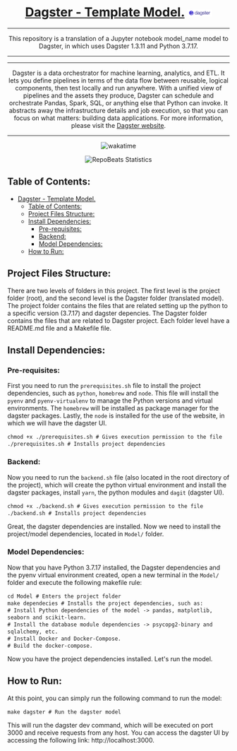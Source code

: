 <div align="center">
  
# [Dagster - Template Model.](https://github.com/BrenoFariasdaSilva/Dagster-Template) <img src="https://github.com/BrenoFariasdaSilva/Dagster-Template/blob/main/assets/Dagster.svg"  width="11%" height="11%">

</div>

<div align="center">
  
---
  
This repository is a translation of a Jupyter notebook model_name model to Dagster, in which uses Dagster 1.3.11 and Python 3.7.17.

---
  
</div>

<div align="center">
  
---
  
Dagster is a data orchestrator for machine learning, analytics, and ETL. It lets you define pipelines in terms of the data flow between reusable, logical components, then test locally and run anywhere. With a unified view of pipelines and the assets they produce, Dagster can schedule and orchestrate Pandas, Spark, SQL, or anything else that Python can invoke. It abstracts away the infrastructure details and job execution, so that you can focus on what matters: building data applications. For more information, please visit the [Dagster website](https://dagster.io/).

---
  
</div>

<p align="center">
  <img src="https://wakatime.com/badge/github/BrenoFariasdaSilva/Dagster-Template.svg" alt="wakatime" />
</p>

<div align="center">
  
![RepoBeats Statistics](https://repobeats.axiom.co/api/embed/a681afdffa4460fc93f814d6a0cd3349fb79634f.svg "Repobeats analytics image")

</div>

## Table of Contents:
- [Dagster - Template Model. ](#dagster---template-model-)
  - [Table of Contents:](#table-of-contents)
  - [Project Files Structure:](#project-files-structure)
  - [Install Dependencies:](#install-dependencies)
    - [Pre-requisites:](#pre-requisites)
    - [Backend:](#backend)
    - [Model Dependencies:](#model-dependencies)
  - [How to Run:](#how-to-run)



## Project Files Structure:
There are two levels of folders in this project. The first level is the project folder (root), and the second level is the Dagster folder (translated model). The project folder contains the files that are related setting up the python to a specific version (3.7.17) and dagster depencies. The Dagster folder contains the files that are related to Dagster project. Each folder level have a README.md file and a Makefile file.

## Install Dependencies:
### Pre-requisites:
First you need to run the `prerequisites.sh` file to install the project dependencies, such as `python`, `homebrew` and `node`. This file will install the `pyenv` and `pyenv-virtualenv` to manage the Python versions and virtual environments. The `homebrew` will be installed as package manager for the dagster packages. Lastly, the `node` is installed for the use of the website, in which we will have the dagster UI.

```shell
chmod +x ./prerequisites.sh # Gives execution permission to the file
./prerequisites.sh # Installs project dependencies
```

### Backend:
Now you need to run the `backend.sh` file (also located in the root directory of the project), which will create the python virtual environment and install the dagster packages, install `yarn`, the python modules and `dagit` (dagster UI).
```shell
chmod +x ./backend.sh # Gives execution permission to the file
./backend.sh # Installs project dependencies
```
Great, the dagster dependencies are installed. Now we need to install the project/model dependencies, located in `Model/` folder.

### Model Dependencies:
Now that you have Python 3.7.17 installed, the Dagster dependencies and the pyenv virtual environment created, open a new terminal in the `Model/` folder and execute the following makefile rule:

```shell
cd Model # Enters the project folder
make dependecies # Installs the project dependencies, such as:
# Install Python dependencies of the model -> pandas, matplotlib, seaborn and scikit-learn.
# Install the database module dependencies -> psycopg2-binary and sqlalchemy, etc.
# Install Docker and Docker-Compose.
# Build the docker-compose.
```
Now you have the project dependencies installed. Let's run the model.
## How to Run:
At this point, you can simply run the following command to run the model:
```shell
make dagster # Run the dagster model
```
This will run the dagster dev command, which will be executed on port 3000 and receive requests from any host. You can access the dagster UI by accessing the following link: http://localhost:3000.
